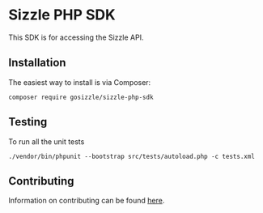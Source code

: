 # Sizzle PHP SDK

This SDK is for accessing the Sizzle API.

## Installation

The easiest way to install is via Composer:

    composer require gosizzle/sizzle-php-sdk

## Testing

To run all the unit tests

    ./vendor/bin/phpunit --bootstrap src/tests/autoload.php -c tests.xml

## Contributing

Information on contributing can be found [here](https://github.com/gosizzle/sizzle-php-sdk/blob/master/CONTRIBUTING.md).
